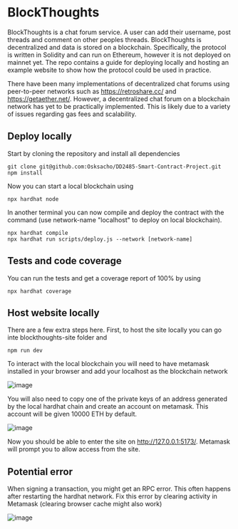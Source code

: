 # BlockThoughts
BlockThoughts is a chat forum service. A user can add their username, post threads and comment on other peoples threads. BlockThoughts is decentralized and data is stored on a blockchain. Specifically, the protocol is written in Solidity and can run on Ethereum, however it is not deployed on mainnet yet. The repo contains a guide for deploying locally and hosting an example website to show how the protocol could be used in practice.

There have been many implementations of decentralized chat forums using peer-to-peer networks such as https://retroshare.cc/ and https://getaether.net/. However, a decentralized chat forum on a blockchain network has yet to be practically implemented. This is likely due to a variety of issues regarding gas fees and scalability.
## Deploy locally

Start by cloning the repository and install all dependencies 

```
git clone git@github.com:Osksacho/DD2485-Smart-Contract-Project.git
npm install
```


Now you can start a local blockchain using
```
npx hardhat node
```

In another terminal you can now compile and deploy the contract with the command (use network-name "localhost" to deploy on local blockchain).
```
npx hardhat compile
npx hardhat run scripts/deploy.js --network [network-name]
```

## Tests and code coverage

You can run the tests and get a coverage report of 100% by using

```
npx hardhat coverage
```

## Host website locally
There are a few extra steps here. First, to host the site locally you can go inte blockthoughts-site folder and
```
npm run dev
```

To interact with the local blockchain you will need to have metamask installed in your browser and add your localhost as the blockchain network

![image](https://github.com/Osksacho/DD2485-Smart-Contract-Project/assets/65446534/6f42c7d4-cd02-49aa-addb-1506ba5dde97)

You will also need to copy one of the private keys of an address generated by the local hardhat chain and create an account on metamask. This account will be given 10000 ETH by default.

![image](https://github.com/Osksacho/DD2485-Smart-Contract-Project/assets/65446534/92e9ce96-b08a-4048-b0e1-56ca9ea06409)

Now you should be able to enter the site on http://127.0.0.1:5173/. Metamask will prompt you to allow access from the site.

## Potential error
When signing a transaction, you might get an RPC error. This often happens after restarting the hardhat network. Fix this error by clearing activity in Metamask (clearing browser cache might also work)

![image](https://github.com/Osksacho/DD2485-Smart-Contract-Project/assets/65446534/d077b6a3-c8f3-45d3-8997-277637df8eac)

